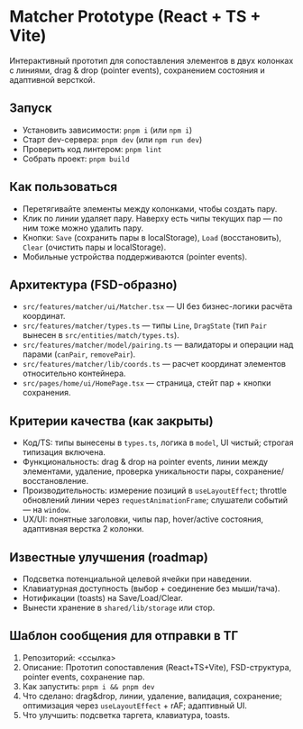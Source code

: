 # Matcher Prototype (React + TS + Vite)

Интерактивный прототип для сопоставления элементов в двух колонках c линиями,
drag & drop (pointer events), сохранением состояния и адаптивной версткой.

## Запуск

- Установить зависимости: `pnpm i` (или `npm i`)
- Старт dev-сервера: `pnpm dev` (или `npm run dev`)
- Проверить код линтером: `pnpm lint`
- Собрать проект: `pnpm build`

## Как пользоваться

- Перетягивайте элементы между колонками, чтобы создать пару.
- Клик по линии удаляет пару. Наверху есть чипы текущих пар — по ним тоже можно удалить пару.
- Кнопки: `Save` (сохранить пары в localStorage), `Load` (восстановить), `Clear` (очистить пары и localStorage).
- Мобильные устройства поддерживаются (pointer events).

## Архитектура (FSD-образно)

- `src/features/matcher/ui/Matcher.tsx` — UI без бизнес-логики расчёта координат.
- `src/features/matcher/types.ts` — типы `Line`, `DragState` (тип `Pair` вынесен в `src/entities/match/types.ts`).
- `src/features/matcher/model/pairing.ts` — валидаторы и операции над парами (`canPair`, `removePair`).
- `src/features/matcher/lib/coords.ts` — расчет координат элементов относительно контейнера.
- `src/pages/home/ui/HomePage.tsx` — страница, стейт пар + кнопки сохранения.

## Критерии качества (как закрыты)

- Код/TS: типы вынесены в `types.ts`, логика в `model`, UI чистый; строгая типизация включена.
- Функциональность: drag & drop на pointer events, линии между элементами,
  удаление, проверка уникальности пары, сохранение/восстановление.
- Производительность: измерение позиций в `useLayoutEffect`; throttle обновлений линии через `requestAnimationFrame`;
  слушатели событий — на `window`.
- UX/UI: понятные заголовки, чипы пар, hover/active состояния, адаптивная верстка 2 колонки.

## Известные улучшения (roadmap)

- Подсветка потенциальной целевой ячейки при наведении.
- Клавиатурная доступность (выбор + соединение без мыши/тача).
- Нотификации (toasts) на Save/Load/Clear.
- Вынести хранение в `shared/lib/storage` или стор.

## Шаблон сообщения для отправки в ТГ

1. Репозиторий: <ссылка>
2. Описание: Прототип сопоставления (React+TS+Vite), FSD-структура, pointer events, сохранение пар.
3. Как запустить: `pnpm i && pnpm dev`
4. Что сделано: drag&drop, линии, удаление, валидация, сохранение; оптимизация через `useLayoutEffect` + rAF; адаптивный UI.
5. Что улучшить: подсветка таргета, клавиатура, toasts.
